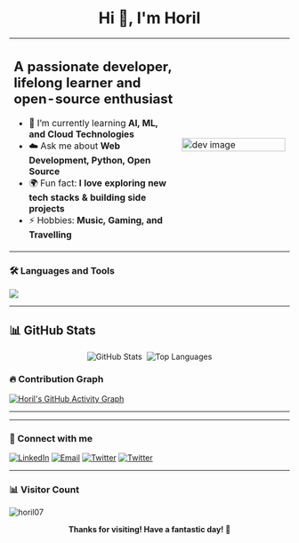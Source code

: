<!-- Profile README for horil07 -->

<h1 align="center">Hi 👋, I'm Horil</h1>
<table>
  <tr>
    <td width="60%">
<h2>A passionate developer, lifelong learner and open-source enthusiast</h2>

- 🌱 I’m currently learning **AI, ML, and Cloud Technologies**  
- ☁️ Ask me about **Web Development, Python, Open Source**  
- 🌍 Fun fact: **I love exploring new tech stacks & building side projects**  
- ⚡ Hobbies: **Music, Gaming, and Travelling**  

</td>
<td width="100%">
  <img src="https://raw.githubusercontent.com/abhisheknaiidu/abhisheknaiidu/master/code.gif" alt="dev image" width="100%" />
</td>
</tr>
</table>


### 🛠️ Languages and Tools

<p align="left">
  <img src="https://skillicons.dev/icons?i=python,java,html,css,js,git,github,linux,vscode,c,cpp,javascript,react,mongodb,mysql" />
</p>

---


## 📊 GitHub Stats

<p align="center">
  <img src="https://github-readme-stats.vercel.app/api?username=horil07&show_icons=true&theme=radical" alt="GitHub Stats" />
  <img src="https://github-readme-streak-stats.herokuapp.com/?user=horil07&theme=radical" alt="" />
  <img src="https://github-readme-stats.vercel.app/api/top-langs/?username=horil07&layout=compact&theme=radical" alt="Top Languages" />
  
</p>


### 🔥 Contribution Graph

[![Horil's GitHub Activity Graph](https://github-readme-activity-graph.vercel.app/graph?username=horil07&theme=github-compact)](https://github.com/ashutosh00710/github-readme-activity-graph)

---

---

### 🤝 Connect with me

<p>
  <a href="https://linkedin.com/in/horil07" target="_blank"><img src="https://img.shields.io/badge/LinkedIn-blue?logo=linkedin&logoColor=white" alt="LinkedIn"/></a>
  <a href="mailto:kumarhoril666.com"><img src="https://img.shields.io/badge/Email-red?logo=gmail&logoColor=white" alt="Email"/></a>
  <a href="https://www.instagram.com/horil_07/"><img src="https://img.shields.io/badge/Instagram-C13584?logo=twitter&logoColor=white" alt="Twitter"/></a>
  <a href="https://x.com/Horil755234" target="_blank"><img src="https://img.shields.io/badge/Twitter-1DA1F2?logo=twitter&logoColor=white" alt="Twitter"/></a>
</p>

---


### 📊 Visitor Count

<p align="left">
  <img src="https://komarev.com/ghpvc/?username=horil07&label=Profile%20views&color=0e75b6&style=flat" alt="horil07" />
</p>

<p align="center">
  <b>Thanks for visiting! Have a fantastic day! 🚀</b>
</p>





